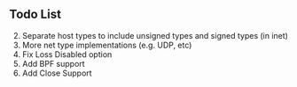 Todo List
---------
2. Separate host types to include unsigned types and signed types (in inet)
3. More net type implementations (e.g. UDP, etc)
4. Fix Loss Disabled option
5. Add BPF support
6. Add Close Support